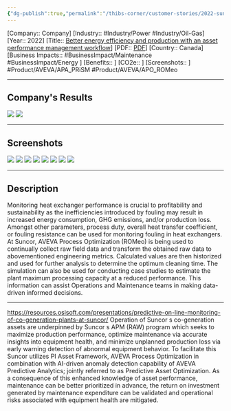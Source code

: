 ```yaml
---
{"dg-publish":true,"permalink":"/thibs-corner/customer-stories/2022-suncor-better-energy-efficiency-and-production-with-an-asset-performance-management-workflow/"}
---
```


[Company:: Company]
[Industry:: #Industry/Power #Industry/Oil-Gas]
[Year:: 2022]
[Title:: [Better energy efficiency and production with an asset performance management workflow](https://resources.osisoft.com/presentations/better-energy-efficiency-and-production-with-an-asset-performance-management-workflow-at-suncor/)]
[PDF:: [PDF](https://cdn.osisoft.com/osi/presentations/2022-AVEVA-San-Francisco/UC22NA-01PO50-Suncor-Coetzee-Better-energy-efficiency-and-production-with-asset-performance-management.pdf)]
[Country:: Canada]
[Business Impacts:: #BusinessImpact/Maintenance #BusinessImpact/Energy ]
[Benefits:: ]
[CO2e:: ]
[Screenshots:: ] 
#Product/AVEVA/APA_PRiSM  #Product/AVEVA/APO_ROMeo 

---
## Company's Results
![](https://i.imgur.com/ysR4iRJ.png)
![](https://i.imgur.com/KKWlBH4.png)

---
## Screenshots
![](https://i.imgur.com/SpOanlc.png)
![](https://i.imgur.com/RznHfUX.png)
![](https://i.imgur.com/ZY7tklH.png)
![](https://i.imgur.com/sTfRWLg.png)
![](https://i.imgur.com/Mwmkq7n.png)
![](https://i.imgur.com/W6lz1CV.png)
![](https://i.imgur.com/dZWmLyx.png)
![](https://i.imgur.com/WM5yCbh.png)

---
## Description
Monitoring heat exchanger performance is crucial to profitability and sustainability as the inefficiencies introduced by fouling may result in increased energy consumption, GHG emissions, and/or production loss. Amongst other parameters, process duty, overall heat transfer coefficient, or fouling resistance can be used for monitoring fouling in heat exchangers. At Suncor, AVEVA Process Optimization (ROMeo) is being used to continually collect raw field data and transform the obtained raw data to abovementioned engineering metrics. Calculated values are then historized and used for further analysis to determine the optimum cleaning time. The simulation can also be used for conducting case studies to estimate the plant maximum processing capacity at a reduced performance. This information can assist Operations and Maintenance teams in making data-driven informed decisions.

---
https://resources.osisoft.com/presentations/predictive-on-line-monitoring-of-co-generation-plants-at-suncor/
Operation of Suncor s co-generation assets are underpinned by Suncor s APM (RAW) program which seeks to maximize production performance, optimize maintenance via accurate insights into equipment health, and minimize unplanned production loss via early warning detection of abnormal equipment behavior. To facilitate this Suncor utilizes PI Asset Framework, AVEVA Process Optimization in combination with AI-driven anomaly detection capability of AVEVA Predictive Analytics; jointly referred to as Predictive Asset Optimization. As a consequence of this enhanced knowledge of asset performance, maintenance can be better prioritized in advance, the return on investment generated by maintenance expenditure can be validated and operational risks associated with equipment health are mitigated.